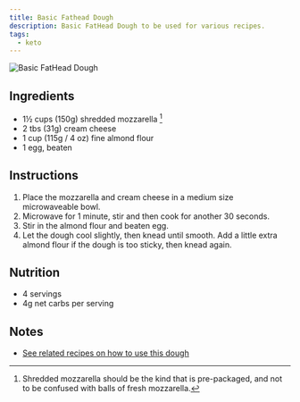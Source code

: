```yaml
---
title: Basic Fathead Dough
description: Basic FatHead Dough to be used for various recipes.
tags:
  - keto
---
```


![Basic FatHead Dough](/images/recipes/basic-fathead-dough.jpg 'Basic FatHead Dough')

## Ingredients

- 1½ cups (150g) shredded mozzarella [^1]
- 2 tbs (31g) cream cheese
- 1 cup (115g / 4 oz) fine almond flour
- 1 egg, beaten

## Instructions

1. Place the mozzarella and cream cheese in a medium size microwaveable bowl.
1. Microwave for 1 minute, stir and then cook for another 30 seconds.
1. Stir in the almond flour and beaten egg.
1. Let the dough cool slightly, then knead until smooth. Add a little extra almond flour if the dough is too sticky, then knead again.

## Nutrition

- 4 servings
- 4g net carbs per serving

## Notes

- [See related recipes on how to use this dough](/tags/fathead)
  [^1]: Shredded mozzarella should be the kind that is pre-packaged, and not to be confused with balls of fresh mozzarella.
